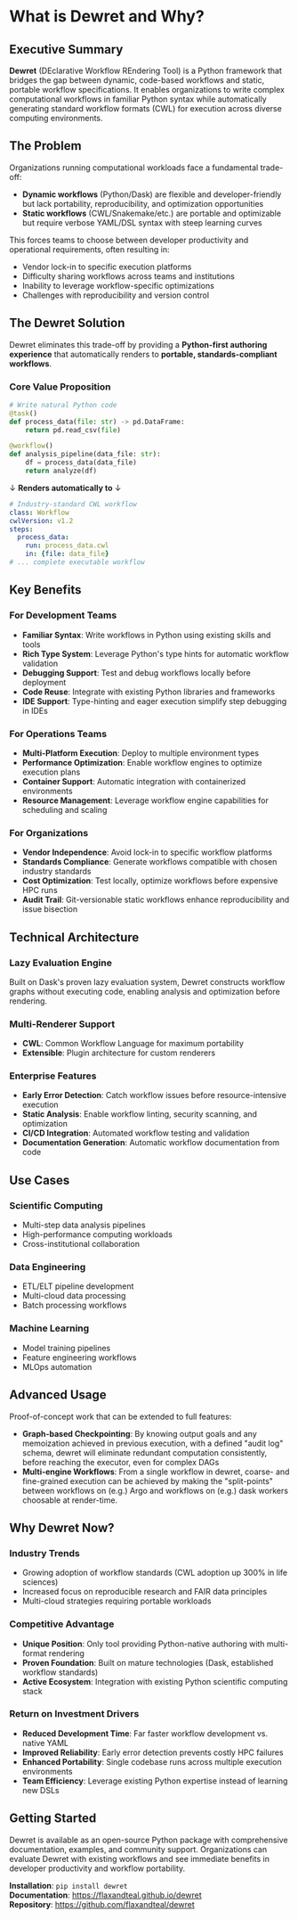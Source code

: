 # What is Dewret and Why?

## Executive Summary

**Dewret** (DEclarative Workflow REndering Tool) is a Python framework that bridges the gap between dynamic, code-based workflows and static, portable workflow specifications. It enables organizations to write complex computational workflows in familiar Python syntax while automatically generating standard workflow formats (CWL) for execution across diverse computing environments.

## The Problem

Organizations running computational workloads face a fundamental trade-off:

- **Dynamic workflows** (Python/Dask) are flexible and developer-friendly but lack portability, reproducibility, and optimization opportunities
- **Static workflows** (CWL/Snakemake/etc.) are portable and optimizable but require verbose YAML/DSL syntax with steep learning curves

This forces teams to choose between developer productivity and operational requirements, often resulting in:

- Vendor lock-in to specific execution platforms
- Difficulty sharing workflows across teams and institutions
- Inability to leverage workflow-specific optimizations
- Challenges with reproducibility and version control

## The Dewret Solution

Dewret eliminates this trade-off by providing a **Python-first authoring experience** that automatically renders to **portable, standards-compliant workflows**.

### Core Value Proposition

```python
# Write natural Python code
@task()
def process_data(file: str) -> pd.DataFrame:
    return pd.read_csv(file)

@workflow()
def analysis_pipeline(data_file: str):
    df = process_data(data_file)
    return analyze(df)
```

↓ **Renders automatically to** ↓

```yaml
# Industry-standard CWL workflow
class: Workflow
cwlVersion: v1.2
steps:
  process_data:
    run: process_data.cwl
    in: {file: data_file}
# ... complete executable workflow
```

## Key Benefits

### **For Development Teams**

- **Familiar Syntax**: Write workflows in Python using existing skills and tools
- **Rich Type System**: Leverage Python's type hints for automatic workflow validation
- **Debugging Support**: Test and debug workflows locally before deployment
- **Code Reuse**: Integrate with existing Python libraries and frameworks
- **IDE Support**: Type-hinting and eager execution simplify step debugging in IDEs

### **For Operations Teams**

- **Multi-Platform Execution**: Deploy to multiple environment types
- **Performance Optimization**: Enable workflow engines to optimize execution plans
- **Container Support**: Automatic integration with containerized environments
- **Resource Management**: Leverage workflow engine capabilities for scheduling and scaling

### **For Organizations**

- **Vendor Independence**: Avoid lock-in to specific workflow platforms
- **Standards Compliance**: Generate workflows compatible with chosen industry standards
- **Cost Optimization**: Test locally, optimize workflows before expensive HPC runs
- **Audit Trail**: Git-versionable static workflows enhance reproducibility and issue bisection

## Technical Architecture

### **Lazy Evaluation Engine**
Built on Dask's proven lazy evaluation system, Dewret constructs workflow graphs without executing code, enabling analysis and optimization before rendering.

### **Multi-Renderer Support**
- **CWL**: Common Workflow Language for maximum portability
- **Extensible**: Plugin architecture for custom renderers

### **Enterprise Features**
- **Early Error Detection**: Catch workflow issues before resource-intensive execution
- **Static Analysis**: Enable workflow linting, security scanning, and optimization
- **CI/CD Integration**: Automated workflow testing and validation
- **Documentation Generation**: Automatic workflow documentation from code

## Use Cases

### **Scientific Computing**
- Multi-step data analysis pipelines
- High-performance computing workloads
- Cross-institutional collaboration

### **Data Engineering**
- ETL/ELT pipeline development
- Multi-cloud data processing
- Batch processing workflows

### **Machine Learning**
- Model training pipelines
- Feature engineering workflows
- MLOps automation

## Advanced Usage

Proof-of-concept work that can be extended to full features:

- **Graph-based Checkpointing**: By knowing output goals and any memoization achieved in previous execution,
  with a defined "audit log" schema, dewret will eliminate redundant computation consistently,
  before reaching the executor, even for complex DAGs
- **Multi-engine Workflows**: From a single workflow in dewret, coarse- and fine-grained execution can be
  achieved by making the "split-points" between workflows on (e.g.) Argo and workflows on (e.g.) dask workers
  choosable at render-time.

## Why Dewret Now?

### **Industry Trends**
- Growing adoption of workflow standards (CWL adoption up 300% in life sciences)
- Increased focus on reproducible research and FAIR data principles
- Multi-cloud strategies requiring portable workloads

### **Competitive Advantage**
- **Unique Position**: Only tool providing Python-native authoring with multi-format rendering
- **Proven Foundation**: Built on mature technologies (Dask, established workflow standards)
- **Active Ecosystem**: Integration with existing Python scientific computing stack

### **Return on Investment Drivers**
- **Reduced Development Time**: Far faster workflow development vs. native YAML
- **Improved Reliability**: Early error detection prevents costly HPC failures
- **Enhanced Portability**: Single codebase runs across multiple execution environments
- **Team Efficiency**: Leverage existing Python expertise instead of learning new DSLs

## Getting Started

Dewret is available as an open-source Python package with comprehensive documentation, examples, and community support. Organizations can evaluate Dewret with existing workflows and see immediate benefits in developer productivity and workflow portability.

**Installation**: `pip install dewret`  
**Documentation**: https://flaxandteal.github.io/dewret  
**Repository**: https://github.com/flaxandteal/dewret
